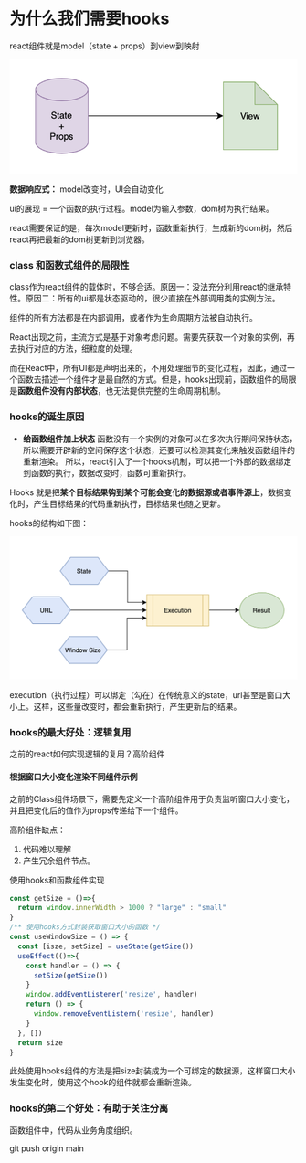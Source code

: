 # 为什么我们需要hooks

react组件就是model（state + props）到view到映射

![](image/image.png)

**数据响应式：** model改变时，UI会自动变化

ui的展现 = 一个函数的执行过程。model为输入参数，dom树为执行结果。

react需要保证的是，每次model更新时，函数重新执行，生成新的dom树，然后react再把最新的dom树更新到浏览器。

### class 和函数式组件的局限性

class作为react组件的载体时，不够合适。原因一：没法充分利用react的继承特性。原因二：所有的ui都是状态驱动的，很少直接在外部调用类的实例方法。

组件的所有方法都是在内部调用，或者作为生命周期方法被自动执行。

React出现之前，主流方式是基于对象考虑问题。需要先获取一个对象的实例，再去执行对应的方法，细粒度的处理。

而在React中，所有UI都是声明出来的，不用处理细节的变化过程，因此，通过一个函数去描述一个组件才是最自然的方式。但是，hooks出现前，函数组件的局限是**函数组件没有内部状态**，也无法提供完整的生命周期机制。

### hooks的诞生原因

- **给函数组件加上状态**
	函数没有一个实例的对象可以在多次执行期间保持状态，所以需要开辟新的空间保存这个状态，还要可以检测其变化来触发函数组件的重新渲染。
	所以，react引入了一个hooks机制，可以把一个外部的数据绑定到函数的执行，数据改变时，函数可重新执行。

Hooks 就是把**某个目标结果钩到某个可能会变化的数据源或者事件源上**，数据变化时，产生目标结果的代码重新执行，目标结果也随之更新。

hooks的结构如下图：

![](image/image_1.png)

execution（执行过程）可以绑定（勾在）在传统意义的state，url甚至是窗口大小上。这样，这些量改变时，都会重新执行，产生更新后的结果。

### hooks的最大好处：逻辑复用

之前的react如何实现逻辑的复用？高阶组件

#### 根据窗口大小变化渲染不同组件示例

之前的Class组件场景下，需要先定义一个高阶组件用于负责监听窗口大小变化，并且把变化后的值作为props传递给下一个组件。

高阶组件缺点：

1. 代码难以理解
2. 产生冗余组件节点。

使用hooks和函数组件实现

```JavaScript
const getSize = ()=>{
  return window.innerWidth > 1000 ? "large" : "small"
}
/** 使用hooks方式封装获取窗口大小的函数 */
const useWindowSize = () => {
  const [isze, setSize] = useState(getSize())
  useEffect(()=>{
    const handler = () => {
      setSize(getSize())
    }
    window.addEventListener('resize', handler)
    return () => {
      window.removeEventListern('resize', handler)
    }
  }, [])
  return size
}
```


此处使用hooks组件的方法是把size封装成为一个可绑定的数据源，这样窗口大小发生变化时，使用这个hook的组件就都会重新渲染。

### hooks的第二个好处：有助于关注分离

函数组件中，代码从业务角度组织。

git push origin main


